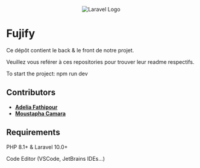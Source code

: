 <p align="center"><img src="https://i.ibb.co/9wTzFsf/FUJI-LOGO-2-4.png" alt="Laravel Logo"></p>

# Fujify

Ce dépôt contient le back & le front de notre projet.

Veuillez vous reférer à ces repositories pour trouver leur readme respectifs.

To start the project: npm run dev
## Contributors

- **[Adelia Fathipour](https://github.com/SajedehAdelia)**
- **[Moustapha Camara](https://github.com/MoustaphaCamara)**

## Requirements

PHP 8.1+ & Laravel 10.0+

Code Editor (VSCode, JetBrains IDEs...)
  
